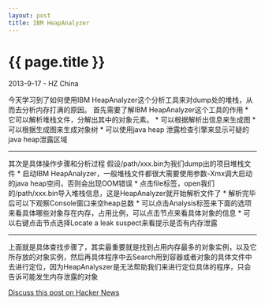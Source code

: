 ```yaml
---
layout: post
title: IBM HeapAnalyzer
---
```


{{ page.title }}
================

<p class="meta">2013-9-17 - HZ China</p>
今天学习到了如何使用IBM HeapAnalyzer这个分析工具来对dump处的堆栈，从而去分析内存打满的原因。
首先需要了解IBM HeapAnalyzer这个工具的作用
    * 它可以解析堆栈文件，分解出其中的对象元素。
    * 可以根据解析出信息来生成图
    * 可以根据生成图来生成对象树
    * 可以使用java heap 泄露检查引擎来显示可疑的java heap泄露区域

-----------------------------

其次是具体操作步骤和分析过程 假设/path/xxx.bin为我们dump出的项目堆栈文件
    * 启动IBM HeapAnalyzer，一般堆栈文件都很大需要使用参数-Xmx调大启动的java heap空间，否则会出现OOM错误
    * 点击file标签，open我们的/path/xxx.bin导入堆栈信息，这是HeapAnalyzer就开始解析文件了
    * 解析完毕后可以下观察Console窗口来空heap总数
    * 可以点击Analysis标签来下面的选项来看具体哪些对象存在内存，占用比例，可以点击节点来看具体对象的信息
    * 可以右键点击节点选择Locate a leak suspect来看提示是否有内存泄露

-----------------------------------

  上面就是具体查找步骤了，其实最重要就是找到占用内存最多的对象实例，以及它所存放的对象实例，然后再具体程序中去Search用到容器或者对象的具体文件中去进行定位，因为HeapAnalyszer是无法帮助我们来进行定位具体的程序，只会告诉可能发生内存泄露的对象


[Discuss this post on Hacker News](http://news.ycombinator.com/item?id=3267432)
